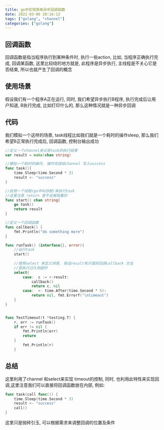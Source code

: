 ```yaml
---
title: go中实现简单异步回调函数
date: 2022-03-06 20:16:13
tags: ["golang", "channel"]
categories: ["golang"]
---
```


## 回调函数
回调函数是指当程序执行到某种条件时, 执行一些action, 比如, 当程序正确执行完成, 回调某函数, 这里比较绕的地方就是, 此程序是异步执行, 主线程是不关心它是否结束, 所以也就产生了回调的概念

## 使用场景
假设我们有一个程序A正在运行, 同时, 我们希望异步执行B程序, 执行完成后让用户知道, B执行完成, 比如打印什么的, 那么这种情况就是一种异步回调

## 代码
我们模拟一个这样的场景, task线程比如我们就是一个耗时的操作sleep, 那么我们希望B正常执行完成后, 回调函数, 控制台输出成功

```go
//定义一个channel来记录task的执行结果
var result = make(chan string)

//模拟一个耗时的操作, 操作完成给channel 写入success
func task(){
    time.Sleep(time.Second * 3)
	result <- "success"
}

//启用一个线程(go中叫协程)来执行task
//这里注意 return 是不会被阻塞的
func start() chan string{
	go task()
	return result
}

//定义一个回调函数
func callback() {
    fmt.Println("do something more")
}

func runTask() (interface{}, error){
	//运行task
    start()
	
	//使用select 来定义场景, 假设result有只值则回调callback 方法
	//若执行过久则超时
	select{
	    case:  c := <-result:
			callback()
			return c, nil 
		case:  <- time.After(time.Second * 5):
            return nil, fmt.Errorf("\ntimeout")
    }   
}


func TestTimeout(t *testing.T) {
    r, err := runTask()
    if err != nil {
        fmt.Println(err)
        return
    }
        fmt.Println(r)
    }
```

## 总结
这里利用了channel 和select来实现 timeout的控制, 同时, 也利用此特性来实现回调,这里注意我们可以直接将回调函数放在内部, 例如:
```go
func task(call func()) {
	time.Sleep(time.Second * 3)
	result <- "success"
	call()
}
```
这里只是抛砖引玉, 可以根据需求来调整回调的位置及条件
